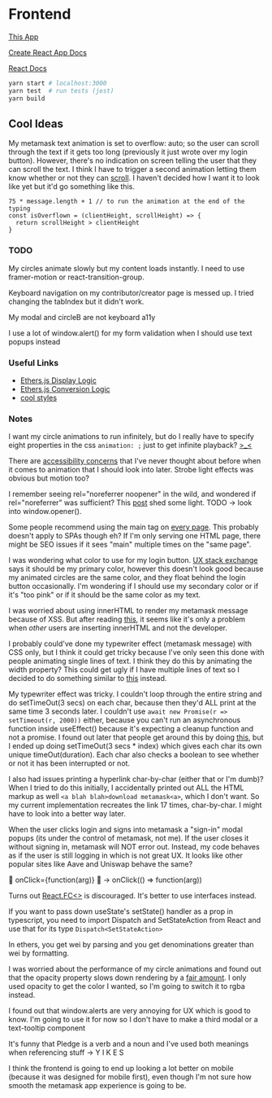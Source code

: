 # Frontend

[This App](https://github.com/Chris56974/Pethreon)

[Create React App Docs](https://facebook.github.io/create-react-app/docs/getting-started)

[React Docs](https://reactjs.org/)

```bash
yarn start # localhost:3000
yarn test  # run tests (jest)
yarn build  
```

## Cool Ideas

My metamask text animation is set to overflow: auto; so the user can scroll through the text if it gets too long (previously it just wrote over my login button). However, there's no indication on screen telling the user that they can scroll the text. I think I have to trigger a second animation letting them know whether or not they can [scroll](https://stackoverflow.com/questions/9333379). I haven't decided how I want it to look like yet but it'd go something like this.

```tsx
75 * message.length + 1 // to run the animation at the end of the typing
const isOverflown = (clientHeight, scrollHeight) => {
  return scrollHeight > clientHeight 
}
```

### TODO

My circles animate slowly but my content loads instantly. I need to use framer-motion or react-transition-group.

Keyboard navigation on my contributor/creator page is messed up. I tried changing the tabIndex but it didn't work.

My modal and circleB are not keyboard a11y

I use a lot of window.alert() for my form validation when I should use text popups instead

### Useful Links

- [Ethers.js Display Logic](https://docs.ethers.io/v5/api/utils/display-logic/#display-logic)
- [Ethers.js Conversion Logic](https://docs.ethers.io/v5/api/utils/display-logic/#unit-conversion)
- [cool styles](https://codepen.io/havardob/pen/dyYXBBr)

### Notes

I want my circle animations to run infinitely, but do I really have to specify eight properties in the css `animation: ;` just to get infinite playback? [>_<](https://youtu.be/AbnWq7F9o20?t=11)

There are [accessibility concerns](https://developer.mozilla.org/en-US/docs/Web/CSS/animation#accessibility_concerns) that I've never thought about before when it comes to animation that I should look into later. Strobe light effects was obvious but motion too?

I remember seeing rel="noreferrer noopener" in the wild, and wondered if rel="noreferrer" was sufficient? This [post](https://stackoverflow.com/questions/57628890) shed some light. TODO -> look into window.opener().

Some people recommend using the main tag on [every page](https://stackoverflow.com/questions/44308760). This probably doesn't apply to SPAs though eh? If I'm only serving one HTML page, there might be SEO issues if it sees "main" multiple times on the "same page".

I was wondering what color to use for my login button. [UX stack exchange](https://ux.stackexchange.com/questions/104224) says it should be my primary color, however this doesn't look good because my animated circles are the same color, and they float behind the login button occasionally. I'm wondering if I should use my secondary color or if it's "too pink" or if it should be the same color as my text.

I was worried about using innerHTML to render my metamask message because of XSS. But after reading [this](https://www.reddit.com/r/learnjavascript/comments/9502x5/is_innerhtml_still_considered_bad/), it seems like it's only a problem when _other_ users are inserting innerHTML and not the developer.

I probably could've done my typewriter effect (metamask message) with CSS only, but I think it could get tricky because I've only seen this done with people animating single lines of text. I think they do this by animating the width property? This could get ugly if I have multiple lines of text so I decided to do something similar to [this](https://www.w3schools.com/howto/howto_js_typewriter.asp) instead.

My typewriter effect was tricky. I couldn't loop through the entire string and do setTimeOut(3 secs) on each char, because then they'd ALL print at the same time 3 seconds later. I couldn't use `await new Promise(r => setTimeout(r, 2000))` either, because you can't run an asynchronous function inside useEffect() because it's expecting a cleanup function and not a promise. I found out later that people get around this by doing [this](https://stackoverflow.com/questions/53332321), but I ended up doing setTimeOut(3 secs * index) which gives each char its own unique timeOut(duration). Each char also checks a boolean to see whether or not it has been interrupted or not.

I also had issues printing a hyperlink char-by-char (either that or I'm dumb)? When I tried to do this initially, I accidentally printed out ALL the HTML markup as well `<a blah blah>download metamask<a>`, which I don't want. So my current implementation recreates the link 17 times, char-by-char. I might have to look into a better way later.

When the user clicks login and signs into metamask a "sign-in" modal popups (its under the control of metamask, not me). If the user closes it without signing in, metamask will NOT error out. Instead, my code behaves as if the user is still logging in which is not great UX. It looks like other popular sites like Aave and Uniswap behave the same?

🙅 onClick={function(arg)} 🙅 -> onClick(() => function(arg))

Turns out [React.FC<>](https://github.com/typescript-cheatsheets/react#function-components) is discouraged. It's better to use interfaces instead.

If you want to pass down useState's setState() handler as a prop in typescript, you need to import Dispatch and SetStateAction from React and use that for its type `Dispatch<SetStateAction>`

In ethers, you get wei by parsing and you get denominations greater than wei by formatting.

I was worried about the performance of my circle animations and found out that the opacity property slows down rendering by a [fair amount](https://stackoverflow.com/questions/38523826). I only used opacity to get the color I wanted, so I'm going to switch it to rgba instead.

I found out that window.alerts are very annoying for UX which is good to know. I'm going to use it for now so I don't have to make a third modal or a text-tooltip component

It's funny that Pledge is a verb and a noun and I've used both meanings when referencing stuff -> Y I K E S

I think the frontend is going to end up looking a lot better on mobile (because it was designed for mobile first), even though I'm not sure how smooth the metamask app experience is going to be.
